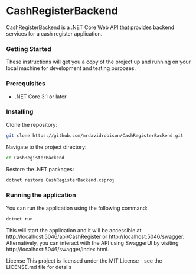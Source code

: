 # CashRegisterBackend

CashRegisterBackend is a .NET Core Web API that provides backend services for a cash register application.

### Getting Started

These instructions will get you a copy of the project up and running on your local machine for development and testing purposes.

### Prerequisites

- .NET Core 3.1 or later

### Installing

Clone the repository:
```bash
git clone https://github.com/mrdavidrobison/CashRegisterBackend.git
```

Navigate to the project directory:
```bash
cd CashRegisterBackend
```

Restore the .NET packages:
```bash
dotnet restore CashRegisterBackend.csproj
```

### Running the application
You can run the application using the following command:
```bash
dotnet run
```

This will start the application and it will be accessible at http://localhost:5046/api/CashRegister or http://localhost:5046/swagger.
Alternatively, you can interact with the API using SwaggerUI by visiting http://localhost:5046/swagger/index.html.

License
This project is licensed under the MIT License - see the LICENSE.md file for details

